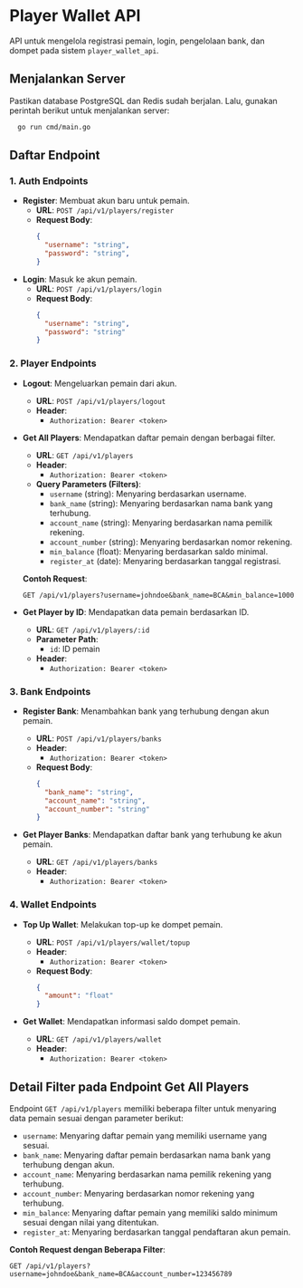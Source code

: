 # Player Wallet API

API untuk mengelola registrasi pemain, login, pengelolaan bank, dan dompet pada sistem `player_wallet_api`.

## Menjalankan Server

Pastikan database PostgreSQL dan Redis sudah berjalan. Lalu, gunakan perintah berikut untuk menjalankan server:

```bash
  go run cmd/main.go
```

## Daftar Endpoint

### 1. **Auth Endpoints**
   - **Register**: Membuat akun baru untuk pemain.
     - **URL**: `POST /api/v1/players/register`
     - **Request Body**:
       ```json
       {
         "username": "string",
         "password": "string",
       }
       ```
   - **Login**: Masuk ke akun pemain.
     - **URL**: `POST /api/v1/players/login`
     - **Request Body**:
       ```json
       {
         "username": "string",
         "password": "string"
       }
       ```

### 2. **Player Endpoints**
   - **Logout**: Mengeluarkan pemain dari akun.
     - **URL**: `POST /api/v1/players/logout`
     - **Header**: 
       - `Authorization: Bearer <token>`
   
   - **Get All Players**: Mendapatkan daftar pemain dengan berbagai filter.
     - **URL**: `GET /api/v1/players`
     - **Header**:
       - `Authorization: Bearer <token>`
     - **Query Parameters (Filters)**:
       - `username` (string): Menyaring berdasarkan username.
       - `bank_name` (string): Menyaring berdasarkan nama bank yang terhubung.
       - `account_name` (string): Menyaring berdasarkan nama pemilik rekening.
       - `account_number` (string): Menyaring berdasarkan nomor rekening.
       - `min_balance` (float): Menyaring berdasarkan saldo minimal.
       - `register_at` (date): Menyaring berdasarkan tanggal registrasi.

     **Contoh Request**:
     ```http
     GET /api/v1/players?username=johndoe&bank_name=BCA&min_balance=1000
     ```

   - **Get Player by ID**: Mendapatkan data pemain berdasarkan ID.
     - **URL**: `GET /api/v1/players/:id`
     - **Parameter Path**:
       - `id`: ID pemain
     - **Header**:
       - `Authorization: Bearer <token>`

### 3. **Bank Endpoints**
   - **Register Bank**: Menambahkan bank yang terhubung dengan akun pemain.
     - **URL**: `POST /api/v1/players/banks`
     - **Header**:
       - `Authorization: Bearer <token>`
     - **Request Body**:
       ```json
       {
         "bank_name": "string",
         "account_name": "string",
         "account_number": "string"
       }
       ```
   
   - **Get Player Banks**: Mendapatkan daftar bank yang terhubung ke akun pemain.
     - **URL**: `GET /api/v1/players/banks`
     - **Header**:
       - `Authorization: Bearer <token>`

### 4. **Wallet Endpoints**
   - **Top Up Wallet**: Melakukan top-up ke dompet pemain.
     - **URL**: `POST /api/v1/players/wallet/topup`
     - **Header**:
       - `Authorization: Bearer <token>`
     - **Request Body**:
       ```json
       {
         "amount": "float"
       }
       ```
   
   - **Get Wallet**: Mendapatkan informasi saldo dompet pemain.
     - **URL**: `GET /api/v1/players/wallet`
     - **Header**:
       - `Authorization: Bearer <token>`

## Detail Filter pada Endpoint Get All Players

Endpoint `GET /api/v1/players` memiliki beberapa filter untuk menyaring data pemain sesuai dengan parameter berikut:
- `username`: Menyaring daftar pemain yang memiliki username yang sesuai.
- `bank_name`: Menyaring daftar pemain berdasarkan nama bank yang terhubung dengan akun.
- `account_name`: Menyaring berdasarkan nama pemilik rekening yang terhubung.
- `account_number`: Menyaring berdasarkan nomor rekening yang terhubung.
- `min_balance`: Menyaring daftar pemain yang memiliki saldo minimum sesuai dengan nilai yang ditentukan.
- `register_at`: Menyaring berdasarkan tanggal pendaftaran akun pemain.

**Contoh Request dengan Beberapa Filter**:
```http
GET /api/v1/players?username=johndoe&bank_name=BCA&account_number=123456789
